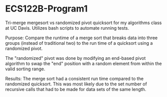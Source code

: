 # ECS122B-Program1
Tri-merge mergesort vs randomized pivot quicksort for my algorithms class at UC Davis. Utilizes bash scripts to automate running tests.

Purpose: Compare the runtime of a merge sort that breaks data into three groups (instead of traditional two) to the run time of a quicksort using a randomized pivot. 

The "randomized" pivot was done by modifying an end-based pivot algorithm to swap the "end" position with a random element from within the valid sorting range.

Results: The merge sort had a consistent run time compared to the randomized quicksort. This was most likely due to the set number of recursive calls that had to be made for data sets of the same length. 
